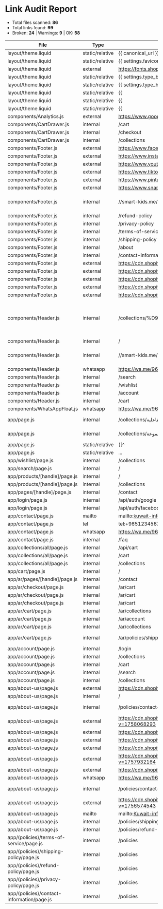 # Link Audit Report

- Total files scanned: **86**
- Total links found: **99**
- Broken: **24** | Warnings: **9** | OK: **58**

| File | Type | Link | Status | Note |
|---|---|---|---|---|
| layout/theme.liquid | static/relative | {{ canonical_url }} | WARN | قد يكون مسار أصل/صورة غير موجود |
| layout/theme.liquid | static/relative | {{ settings.favicon \| image_url: width: 32, height: 32 }} | WARN | قد يكون مسار أصل/صورة غير موجود |
| layout/theme.liquid | external | https://fonts.shopifycdn.com | BROKEN | HTTP 403 |
| layout/theme.liquid | static/relative | {{ settings.type_body_font \| font_url }} | WARN | قد يكون مسار أصل/صورة غير موجود |
| layout/theme.liquid | static/relative | {{ settings.type_header_font \| font_url }} | WARN | قد يكون مسار أصل/صورة غير موجود |
| layout/theme.liquid | static/relative | {{ | WARN | قد يكون مسار أصل/صورة غير موجود |
| layout/theme.liquid | static/relative | {{ | WARN | قد يكون مسار أصل/صورة غير موجود |
| layout/theme.liquid | static/relative | {{ | WARN | قد يكون مسار أصل/صورة غير موجود |
| components/Analytics.js | external | https://www.googletagmanager.com/gtm.js?id= | BROKEN | HTTP 400 |
| components/CartDrawer.js | internal | /cart | OK | /cart |
| components/CartDrawer.js | internal | /checkout | OK | /checkout |
| components/CartDrawer.js | internal | /collections | OK | /collections |
| components/Footer.js | external | https://www.facebook.com/KuwaitSmartKids | BROKEN | HTTP 400 |
| components/Footer.js | external | https://www.instagram.com/kuwaitsmartkids/ | OK | HTTP 200 |
| components/Footer.js | external | https://www.youtube.com/@SmartKids-Gulf | OK | HTTP 200 |
| components/Footer.js | external | https://www.tiktok.com/@smartkids.gulf | OK | HTTP 200 |
| components/Footer.js | external | https://www.pinterest.com/smartkidsgulf | OK | HTTP 200 |
| components/Footer.js | external | https://www.snapchat.com/add/smart.kidskw | OK | HTTP 200 |
| components/Footer.js | internal | //smart-kids.me/cdn/shop/files/Logo_smart_kids-of-header-tag.png?v=1756574543&width=1340 | BROKEN | Not found (tried: //smart-kids.me/cdn/shop/files/Logo_smart_kids-of-header-tag.png \| //smart-kids.me/cdn/shop/files/Logo_smart_kids-of-header-tag.png \| //smart-kids.me/cdn/shop/files/Logo_smart_kids-of-header-tag.png) |
| components/Footer.js | internal | /refund-policy | OK | /refund-policy |
| components/Footer.js | internal | /privacy-policy | OK | /privacy-policy |
| components/Footer.js | internal | /terms-of-service | OK | /terms-of-service |
| components/Footer.js | internal | /shipping-policy | OK | /shipping-policy |
| components/Footer.js | internal | /about | BROKEN | Not found (tried: /about \| /about \| /about) |
| components/Footer.js | internal | /contact-information | OK | /contact-information |
| components/Footer.js | external | https://cdn.shopify.com/shopifycloud/checkout-web/assets/1636e49a98c1bfc06ec1.svg | OK | HTTP 200 |
| components/Footer.js | external | https://cdn.shopify.com/shopifycloud/checkout-web/assets/c1.en/assets/mastercard.1c4_lyMp.svg | OK | HTTP 200 |
| components/Footer.js | external | https://cdn.shopify.com/shopifycloud/checkout-web/assets/c1.en/assets/visa.sxIq5Dot.svg | OK | HTTP 200 |
| components/Footer.js | external | https://cdn.shopify.com/shopifycloud/checkout-web/assets/c1.en/assets/amex.Csr7hRoy.svg | OK | HTTP 200 |
| components/Footer.js | external | https://cdn.shopify.com/s/files/1/0697/3318/7805/files/apple-pay.icon.svg?v=1757219416 | OK | HTTP 200 |
| components/Header.js | internal | /collections/%D9%85%D9%88%D9%86%D8%AA%D9%8A%D8%B3%D9%88%D8%B1%D9%8A | BROKEN | Not found (tried: /collections/%D9%85%D9%88%D9%86%D8%AA%D9%8A%D8%B3%D9%88%D8%B1%D9%8A \| /collections/%D9%85%D9%88%D9%86%D8%AA%D9%8A%D8%B3%D9%88%D8%B1%D9%8A \| /collections/%D9%85%D9%88%D9%86%D8%AA%D9%8A%D8%B3%D9%88%D8%B1%D9%8A) |
| components/Header.js | internal | / | OK | / |
| components/Header.js | internal | //smart-kids.me/cdn/shop/files/Logo_smart_kids-of-header-tag.png?v=1756574543&width=1340 | BROKEN | Not found (tried: //smart-kids.me/cdn/shop/files/Logo_smart_kids-of-header-tag.png \| //smart-kids.me/cdn/shop/files/Logo_smart_kids-of-header-tag.png \| //smart-kids.me/cdn/shop/files/Logo_smart_kids-of-header-tag.png) |
| components/Header.js | whatsapp | https://wa.me/96550424642 | OK |  |
| components/Header.js | internal | /search | OK | /search |
| components/Header.js | internal | /wishlist | OK | /wishlist |
| components/Header.js | internal | /account | OK | /account |
| components/Header.js | internal | /cart | OK | /cart |
| components/WhatsAppFloat.js | whatsapp | https://wa.me/96550424642 | OK |  |
| app/page.js | internal | /collections/عروض-القصص-التفاعلية | BROKEN | Not found (tried: /collections/عروض-القصص-التفاعلية \| /collections/عروض-القصص-التفاعلية \| /collections/عروض-القصص-التفاعلية) |
| app/page.js | internal | /collections/قصصي-الصوتية-المسموعة | BROKEN | Not found (tried: /collections/قصصي-الصوتية-المسموعة \| /collections/قصصي-الصوتية-المسموعة \| /collections/قصصي-الصوتية-المسموعة) |
| app/page.js | static/relative | ([^ | WARN | قد يكون مسار أصل/صورة غير موجود |
| app/page.js | static/relative | ... | WARN | قد يكون مسار أصل/صورة غير موجود |
| app/wishlist/page.js | internal | /collections | OK | /collections |
| app/search/page.js | internal | / | OK | / |
| app/products/[handle]/page.js | internal | / | OK | / |
| app/products/[handle]/page.js | internal | /collections | OK | /collections |
| app/pages/[handle]/page.js | internal | /contact | OK | /contact |
| app/login/page.js | internal | /api/auth/google | BROKEN | Not found (tried: /api/auth/google \| /api/auth/google \| /api/auth/google) |
| app/login/page.js | internal | /api/auth/facebook | BROKEN | Not found (tried: /api/auth/facebook \| /api/auth/facebook \| /api/auth/facebook) |
| app/contact/page.js | mailto | mailto:kuwait-info@smart-kids.me | OK |  |
| app/contact/page.js | tel | tel:+96512345678 | OK |  |
| app/contact/page.js | whatsapp | https://wa.me/96550424642 | OK |  |
| app/contact/page.js | internal | /faq | BROKEN | Not found (tried: /faq \| /faq \| /faq) |
| app/collections/all/page.js | internal | /api/cart | BROKEN | Not found (tried: /api/cart \| /api/cart \| /api/cart) |
| app/collections/all/page.js | internal | /cart | OK | /cart |
| app/collections/all/page.js | internal | /collections | OK | /collections |
| app/cart/page.js | internal | / | OK | / |
| app/ar/pages/[handle]/page.js | internal | /contact | OK | /contact |
| app/ar/checkout/page.js | internal | /ar/cart | OK | /ar/cart |
| app/ar/checkout/page.js | internal | /ar/cart | OK | /ar/cart |
| app/ar/checkout/page.js | internal | /ar/cart | OK | /ar/cart |
| app/ar/cart/page.js | internal | /ar/collections | OK | /ar/collections |
| app/ar/cart/page.js | internal | /ar/account | BROKEN | Not found (tried: /ar/account \| /ar/account \| /ar/account) |
| app/ar/cart/page.js | internal | /ar/collections | OK | /ar/collections |
| app/ar/cart/page.js | internal | /ar/policies/shipping-policy | BROKEN | Not found (tried: /ar/policies/shipping-policy \| /ar/policies/shipping-policy \| /ar/policies/shipping-policy) |
| app/account/page.js | internal | /login | OK | /login |
| app/account/page.js | internal | /collections | OK | /collections |
| app/account/page.js | internal | /cart | OK | /cart |
| app/account/page.js | internal | /search | OK | /search |
| app/account/page.js | internal | /collections | OK | /collections |
| app/about-us/page.js | external | https://cdn.shopify.com/s/files/1/0697/3318/7805/files/Store__png.jpg?v=1757870508 | OK | HTTP 200 |
| app/about-us/page.js | internal | / | OK | / |
| app/about-us/page.js | internal | /policies/contact-information | BROKEN | Not found (tried: /policies/contact-information \| /policies/contact-information \| /policies/contact-information) |
| app/about-us/page.js | external | https://cdn.shopify.com/s/files/1/0697/3318/7805/files/educational-products_png.png?v=1758068293 | OK | HTTP 200 |
| app/about-us/page.js | external | https://cdn.shopify.com/s/files/1/0697/3318/7805/files/happy-readers_png.png?v=1758068288 | OK | HTTP 200 |
| app/about-us/page.js | external | https://cdn.shopify.com/s/files/1/0697/3318/7805/files/store-reviews_png.png?v=1758068262 | OK | HTTP 200 |
| app/about-us/page.js | external | https://cdn.shopify.com/s/files/1/0697/3318/7805/files/kuwait-delivery_png.png?v=1758068267 | OK | HTTP 200 |
| app/about-us/page.js | external | https://cdn.shopify.com/s/files/1/0697/3318/7805/files/Islamic-sets-about-us-image.png?v=1757932164 | OK | HTTP 200 |
| app/about-us/page.js | external | https://cdn.shopify.com/s/files/1/0697/3318/7805/files/Untitled_design_png.png?v=1758078545 | OK | HTTP 200 |
| app/about-us/page.js | whatsapp | https://wa.me/96550424642 | OK |  |
| app/about-us/page.js | internal | /policies/contact-information | BROKEN | Not found (tried: /policies/contact-information \| /policies/contact-information \| /policies/contact-information) |
| app/about-us/page.js | external | https://cdn.shopify.com/s/files/1/0697/3318/7805/files/Logo_smart_kids-of-header-tag.png?v=1756574543 | OK | HTTP 200 |
| app/about-us/page.js | mailto | mailto:Kuwait-info@smart-kids.me | OK |  |
| app/about-us/page.js | internal | /policies/shipping-policy | BROKEN | Not found (tried: /policies/shipping-policy \| /policies/shipping-policy \| /policies/shipping-policy) |
| app/about-us/page.js | internal | /policies/refund-policy | BROKEN | Not found (tried: /policies/refund-policy \| /policies/refund-policy \| /policies/refund-policy) |
| app/(policies)/terms-of-service/page.js | internal | /policies | BROKEN | Not found (tried: /policies \| /policies \| /policies) |
| app/(policies)/shipping-policy/page.js | internal | /policies | BROKEN | Not found (tried: /policies \| /policies \| /policies) |
| app/(policies)/refund-policy/page.js | internal | /policies | BROKEN | Not found (tried: /policies \| /policies \| /policies) |
| app/(policies)/privacy-policy/page.js | internal | /policies | BROKEN | Not found (tried: /policies \| /policies \| /policies) |
| app/(policies)/contact-information/page.js | internal | /policies | BROKEN | Not found (tried: /policies \| /policies \| /policies) |